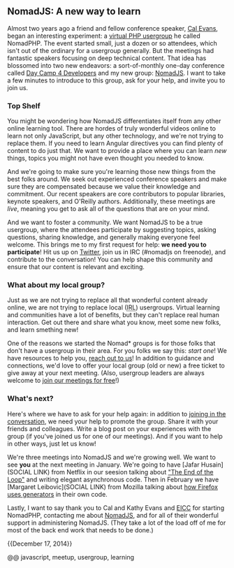 
## NomadJS: A new way to learn

Almost two years ago a friend and fellow conference speaker, [Cal Evans](LINK), began an interesting experiment: 
a [virtual PHP usergroup](http://nomadphp.com) he called NomadPHP. The event started small, just a dozen or so 
attendees, which isn't out of the ordinary for a usergroup generally. But the meetings had fantastic speakers 
focusing on deep technical content. That idea has blossomed into two new endeavors: a sort-of-monthly one-day 
conference called [Day Camp 4 Developers](LINK) and my new group: [NomadJS](http://nomadjavascript.com). I want 
to take a few minutes to introduce to this group, ask for your help, and invite you to join us.

### Top Shelf

You might be wondering how NomadJS differentiates itself from any other online learning tool. There are hordes 
of truly wonderful videos online to learn not only JavaScript, but any other technology, and we're not trying 
to replace them. If you need to learn Angular directives you can find plenty of content to do just that. We want 
to provide a place where you can learn _new_ things, topics you might not have even thought you needed to know.

And we're going to make sure you're learning those new things from the best folks around. We seek out experienced 
conference speakers and make sure they are compensated because we value their knowledge and commitment. Our 
recent speakers are core contributors to popular libraries, keynote speakers, and O'Reilly authors. Additionally, 
these meetings are _live_, meaning you get to ask all of the questions that are on your mind.

And we want to foster a community. We want NomadJS to be a true usergroup, where the attendees participate by 
suggesting topics, asking questions, sharing knowledge, and generally making everyone feel welcome. This brings 
me to my first request for help: **we need you to participate**! Hit us up on [Twitter](http://twitter.com/nomadjs), 
join us in IRC (#nomadjs on freenode), and contribute to the conversation! You can help shape this community and 
ensure that our content is relevant and exciting.

### What about my local group?

Just as we are not trying to replace all that wonderful content already online, we are not trying to replace 
local (<acronym title='in real life'>IRL</acronym>) usergroups. Virtual learning and communities have a lot of 
benefits, but they can't replace real human interaction. Get out there and share what you know, meet some new 
folks, and learn smething new!

One of the reasons we started the Nomad* groups is for those folks that don't have a usergroup in their area. For 
you folks we say this: _start one_! We have resources to help you, [reach out to us](mailto:jordan@nomadjavascript.com)! 
In addition to guidance and connections, we'd love to offer your local group (old or new) a free ticket to give 
away at your next meeting. (Also, usergroup leaders are always welcome to [join our meetings for free](LINK)!)

### What's next?

Here's where we have to ask for your help again: in addition to [joining in the conversation](http://twitter.com/nomadjs), 
we need your help to promote the group. Share it with your friends and colleagues. Write a blog post on your 
experiences with the group (if you've joined us for one of our meetings). And if you want to help in other ways, 
just let us know!

We're three meetings into NomadJS and we're growing well. We want to see **you** at the next meeting in January. 
We're going to have [Jafar Husain](SOCIAL LINK) from Netflix in our seesion talking about 
["The End of the Loop"](LINK) and writing elegant asynchronous code. Then in February we have 
[Margaret Leibovic](SOCIAL LINK) from Mozilla talking about 
[how Firefox uses generators](LINK) in their own code.

Lastly, I want to say thank you to Cal and Kathy Evans and [EICC](LINK) for starting NomadPHP, contacting 
me about [NomadJS](http://nomadjavascript.com), and for all of their wonderful support in administering NomadJS. 
(They take a lot of the load off of me for most of the back end work that needs to be done.)

{{December 17, 2014}}

@@ javascript, meetup, usergroup, learning
